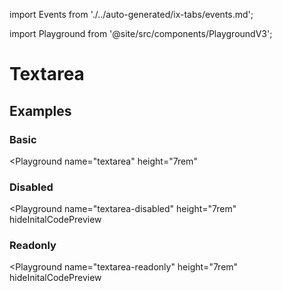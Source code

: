 import Events from './../auto-generated/ix-tabs/events.md';


import Playground from '@site/src/components/PlaygroundV3';

# Textarea

## Examples

### Basic

<Playground
  name="textarea" 
  height="7rem"
  >
</Playground>

### Disabled

<Playground
  name="textarea-disabled" 
  height="7rem"
  hideInitalCodePreview
  >
</Playground>

### Readonly

<Playground
  name="textarea-readonly" 
  height="7rem"
  hideInitalCodePreview
  >
</Playground>
